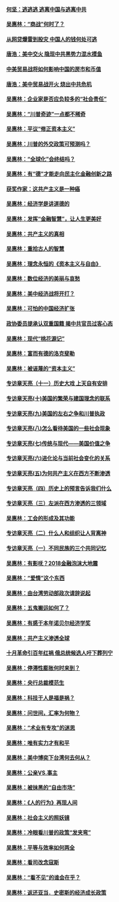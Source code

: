 #### [何坚：逃逃逃 逃离中国与逃离中共](../pages/nsc423/n10592891.md?t=10141534) 

#### [吴惠林：“商战”何时了？](../pages/nsc423/n10573558.md?t=10141534) 

#### [从网贷爆雷到股灾 中国人的钱何处可逃](../pages/nsc423/n10572800.md?t=10141534) 

#### [唐浩：美中交火 隐现中共黑势力混水摸鱼](../pages/nsc423/n10544040.md?t=10141534) 

#### [中美贸易战将如何影响中国的房市和币值](../pages/nsc423/n10543697.md?t=10141534) 

#### [唐浩：美中贸易战开火 烧出中共危机](../pages/nsc423/n10540126.md?t=10141534) 

#### [吴惠林：企业家是否应负较多的“社会责任”](../pages/nsc423/n10535022.md?t=10141534) 

#### [吴惠林：“川普奇迹”一点都不稀奇](../pages/nsc423/n10512808.md?t=10141534) 

#### [吴惠林：平议“修正资本主义”](../pages/nsc423/n10495724.md?t=10141534) 

#### [吴惠林：川普的外交政策可预测吗？](../pages/nsc423/n10462387.md?t=10141534) 

#### [吴惠林：“全球化”会终结吗？](../pages/nsc423/n10452838.md?t=10141534) 

#### [吴惠林：有“德”才能走向民主化金融创新之路](../pages/nsc423/n10432292.md?t=10141534) 

#### [获奖作家：这共产主义是一种癌](../pages/nsc423/n10431541.md?t=10141534) 

#### [吴惠林：经济学是讲道德的](../pages/nsc423/n10398014.md?t=10141534) 

#### [吴惠林：发挥“金融智慧”，让人生更美好](../pages/nsc423/n10375019.md?t=10141534) 

#### [吴惠林：共产主义的真相](../pages/nsc423/n10351394.md?t=10141534) 

#### [吴惠林：重拾古人的智慧](../pages/nsc423/n10337691.md?t=10141534) 

#### [吴惠林：理念永恒的《资本主义与自由》](../pages/nsc423/n10316274.md?t=10141534) 

#### [吴惠林：数位经济的美丽与哀愁](../pages/nsc423/n10292946.md?t=10141534) 

#### [吴惠林：美中经济战将开打？](../pages/nsc423/n10258825.md?t=10141534) 

#### [吴惠林：可怕的中国经济扩张](../pages/nsc423/n10219147.md?t=10141534) 

#### [政协委员提承认双重国籍 揭中共官员过客心态](../pages/nsc423/n10208809.md?t=10141534) 

#### [吴惠林：现代“桃花源记”](../pages/nsc423/n10185234.md?t=10141534) 

#### [吴惠林：富而有德的洛克斐勒](../pages/nsc423/n10142264.md?t=10141534) 

#### [吴惠林：被诬蔑的“资本主义”](../pages/nsc423/n10124816.md?t=10141534) 

#### [专访章天亮（十一）历史大戏 上天自有安排](../pages/nsc423/n10094905.md?t=10141534) 

#### [专访章天亮(十)美国的繁荣与建国理念的联系](../pages/nsc423/n10094899.md?t=10141534) 

#### [专访章天亮(九)美国的左右之争和川普执政](../pages/nsc423/n10094889.md?t=10141534) 

#### [专访章天亮(八)怎么看待美国的一些社会现象](../pages/nsc423/n10094857.md?t=10141534) 

#### [专访章天亮(七)传统与现代——美国价值之争](../pages/nsc423/n10093140.md?t=10141534) 

#### [专访章天亮(六)进化论与当前社会变化的关系](../pages/nsc423/n10092036.md?t=10141534) 

#### [专访章天亮(五)为何共产主义在西方不断渗透](../pages/nsc423/n10083620.md?t=10141534) 

#### [专访章天亮（四）历史上的预言告诉我们什么](../pages/nsc423/n10083606.md?t=10141534) 

#### [专访章天亮（三）左派在西方渗透的三领域](../pages/nsc423/n10081115.md?t=10141534) 

#### [吴惠林：工会的形成及其功能](../pages/nsc423/n10080633.md?t=10141534) 

#### [专访章天亮（二）什么人和组织让人背离神](../pages/nsc423/n10076637.md?t=10141534) 

#### [专访章天亮（一）不同民族的三个共同记忆](../pages/nsc423/n10074188.md?t=10141534) 

#### [吴惠林：有影呒？2018金融泡沫大地震](../pages/nsc423/n10040534.md?t=10141534) 

#### [吴惠林：“爱情”这个东西](../pages/nsc423/n10019423.md?t=10141534) 

#### [吴惠林：由台湾劳动部政次请辞说起](../pages/nsc423/n9979679.md?t=10141534) 

#### [吴惠林：五鬼搬运如何了？](../pages/nsc423/n9925338.md?t=10141534) 

#### [吴惠林：有感于本年诺贝尔经济学奖](../pages/nsc423/n9871883.md?t=10141534) 

#### [吴惠林：共产主义渗透全球](../pages/nsc423/n9812748.md?t=10141534) 

#### [十月革命引百年红祸 俄总统候选人吁下葬列宁](../pages/nsc423/n9810182.md?t=10141534) 

#### [吴惠林：停滞性膨胀何时来到？](../pages/nsc423/n9764136.md?t=10141534) 

#### [吴惠林：央行总裁模范生](../pages/nsc423/n9728134.md?t=10141534) 

#### [吴惠林：科技于人是福是祸？](../pages/nsc423/n9672982.md?t=10141534) 

#### [吴惠林：问世间，汇率为何物？](../pages/nsc423/n9621788.md?t=10141534) 

#### [吴惠林：“术业有专攻”的迷思](../pages/nsc423/n9580363.md?t=10141534) 

#### [吴惠林：唯有实力才有和平](../pages/nsc423/n9529599.md?t=10141534) 

#### [吴惠林：美中博奕下台湾何去何从？](../pages/nsc423/n9483598.md?t=10141534) 

#### [吴惠林：公亲VS.事主](../pages/nsc423/n9425637.md?t=10141534) 

#### [吴惠林：被抹黑的“自由市场”](../pages/nsc423/n9351545.md?t=10141534) 

#### [吴惠林：《人的行为》再现人间](../pages/nsc423/n9296339.md?t=10141534) 

#### [吴惠林：社会主义的照妖镜](../pages/nsc423/n9243460.md?t=10141534) 

#### [吴惠林：冷眼看川普的政策“发夹弯”](../pages/nsc423/n9120684.md?t=10141534) 

#### [吴惠林：平等与效率如何两全](../pages/nsc423/n9075430.md?t=10141534) 

#### [吴惠林：看司改念寇斯](../pages/nsc423/n9024915.md?t=10141534) 

#### [吴惠林：“看不见”的谁会在乎？](../pages/nsc423/n8977488.md?t=10141534) 

#### [吴惠林：返还亚当．史密斯的经济成长政策](../pages/nsc423/n8931896.md?t=10141534) 

